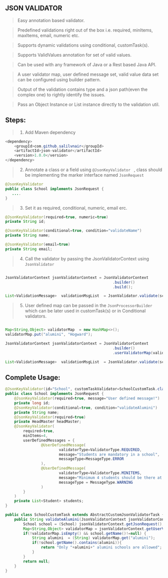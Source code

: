 ## JSON VALIDATOR

> Easy annotation based validator.

> Predefined validations right out of the box i.e. required, minItems, maxItems, email, numeric etc.

> Supports dynamic validations using conditional, customTask(s).

> Supports ValidValues annotation for set of valid values.

> Can be used with any framework of Java or a Rest based Java API.

> A user validator map, user defined message set, valid value data set can be configured using builder pattern.

>  Output of the validation contains type and a json path(even the complex one) to rightly identify the issues.

> Pass an Object Instance or List instance directly to the validation util.

## Steps:
> 1. Add Maven dependency

```java
<dependency>
    <groupId>com.github.salilvnair</groupId>
    <artifactId>json-validator</artifactId>
    <version>1.0.0</version>
</dependency>
```

> 2. Annotate a class or a field using  `@JsonKeyValidator ` , class should be implementing the marker interface named `JsonRequest `
```java
@JsonKeyValidator 
public class School implements JsonRequest {
   ....
}
```

> 3. Set it as required, conditional, numeric, email erc.

```java
@JsonKeyValidator(required=true, numeric=true)
private String id;
```

```java
@JsonKeyValidator(conditional=true, condition="validateName")
private String name;
```

```java
@JsonKeyValidator(email=true)
private String email;
```

> 4. Call the validator by passing the JsonValidatorContext using `JsonValidator`

```java

JsonValidatorContext jsonValidatorContext = JsonValidatorContext
                                                .builder()
                                                .build();

List<ValidationMessage>  validationMsgList  = JsonValidator.validate(school, jsonValidatorContext);
```
> 5. User defined map can be passed in the `JsonProcessorBuilder` which can be later used in customTask(s) or in Conditional validators.
		
```java

Map<String,Object> validatorMap  = new HashMap<>();
validatorMap.put("alumini", "Hogward");

JsonValidatorContext jsonValidatorContext = JsonValidatorContext
                                                .builder()
                                                .userValidatorMap(validatorMap).build();

List<ValidationMessage>  validationMsgList  = JsonValidator.validate(school, jsonValidatorContext);
```
## Complete Usage:
```java
@JsonKeyValidator(id="School", customTaskValidator=SchoolCustomTask.class)
public class School implements JsonRequest {
	@JsonKeyValidator(required=true, message="User defined message!")
	private long id;
	@JsonKeyValidator(conditional=true, condition="validateAlumini")
	private String name;
	@JsonKeyValidator(required=true)
	private HeadMaster headMaster;
	@JsonKeyValidator(
		required=true,
		minItems=4,	
		userDefinedMessages = {
				@UserDefinedMessage(
						validatorType=ValidatorType.REQUIRED,
						message="Students are mandatory in a school",
						messageType=MessageType.ERROR
				),
				@UserDefinedMessage(
						validatorType=ValidatorType.MINITEMS,
						message="Minimum 4 students should be there at "+JsonKeyValidatorConstant.PATH_PLACEHOLDER,
						messageType = MessageType.WARNING
				)
		}
	)
	private List<Student> students;
}
```
```java
public class SchoolCustomTask extends AbstractCustomJsonValidatorTask {
	public String validateAlumini(JsonValidatorContext jsonValidatorContext) {
		School school = (School) jsonValidatorContext.getJsonRequest();
		Map<String,Object> validatorMap = jsonValidatorContext.getUserValidatorMap();
		if(!validatorMap.isEmpty() && school.getName()!=null) {
			String alumini  = (String) validatorMap.get("alumini");
			if(!school.getName().contains(alumini)){
				return "Only "+alumini+" alumini schools are allowed";
			}
		}
		return null;
	}
}
```
